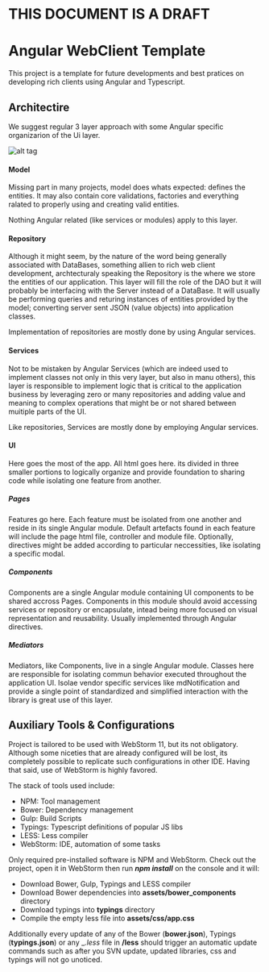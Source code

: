 # __THIS DOCUMENT IS A DRAFT__
# Angular WebClient Template

This project is a template for future developments and best pratices on developing rich clients using Angular and Typescript.

## Architectire

We suggest regular 3 layer approach with some Angular specific organizarion of the Ui layer.

![alt tag](https://github.com/zbra-solutions/template_angular_webclient/blob/gh-pages/Untitled%20Diagram.png)

#### Model

Missing part in many projects, model does whats expected: defines the entities. It may also contain core validations, factories and everything ralated to properly using and creating valid entities.

Nothing Angular related (like services or modules) apply to this layer.

#### Repository

Although it might seem, by the nature of the word being generally associated with DataBases, something allien to rich web client development, archtecturaly speaking the Repository is the where we store the entities of our application. This layer will fill the role of the DAO but it will probably be interfacing with the Server instead of a DataBase. It will usually be performing queries and returing instances of entities provided by the model; converting server sent JSON (value objects) into application classes.

Implementation of repositories are mostly done by using Angular services.

#### Services

Not to be mistaken by Angular Services (which are indeed used to implement classes not only in this very layer, but also in manu others), this layer is responsible to implement logic that is critical to the application business by leveraging zero or many repositories and adding value and meaning to complex operations that might be or not shared between muitiple parts of the UI.

Like repositories, Services are mostly done by employing Angular services.

#### UI

Here goes the most of the app. All html goes here. its divided in three smaller portions to logically organize and provide foundation to sharing code while isolating one feature from another.

##### Pages

Features go here. Each feature must be isolated from one another and reside in its single Angular module. Default artefacts found in each feature will include the page html file, controller and module file. Optionally, directives might be added according to particular neccessities, like isolating a specific modal.

##### Components

Components are a single Angular module containing UI components to be shared accross Pages. Components in this module should avoid accessing services or repository or encapsulate, intead being more focused on visual representation and reusability. Usually implemented through Angular directives.

##### Mediators

Mediators, like Components, live in a single Angular module. Classes here are responsible for isolating commun behavior executed throughout the application UI. Isolae vendor specific services like mdNotification and provide a single point of standardized and simplified interaction with the library is great use of this layer.

## Auxiliary Tools & Configurations

Project is tailored to be used with WebStorm 11, but its not obligatory. Although some niceties that are already configured will be lost, its completely possible to replicate such configurations in other IDE. Having that said, use of WebStorm is highly favored.

The stack of tools used include: 

* NPM: Tool management
* Bower: Dependency management
* Gulp: Build Scripts
* Typings: Typescript definitions of popular JS libs
* LESS: Less compiler
* WebStorm: IDE, automation of some tasks

Only required pre-installed software is NPM and WebStorm. Check out the project, open it in WebStorm then run ___npm install___ on the console and it will:

* Download Bower, Gulp, Typings and LESS compiler
* Download Bower dependencies into  __assets/bower_components__ directory
* Download typings into __typings__ directory
* Compile the empty less file into __assets/css/app.css__

Additionally every update of any of the Bower (__bower.json__), Typings (__typings.json__) or any __.less_ file in __/less__ should trigger an automatic update commands such as after you SVN update, updated libraries, css and typings will not go unoticed.


